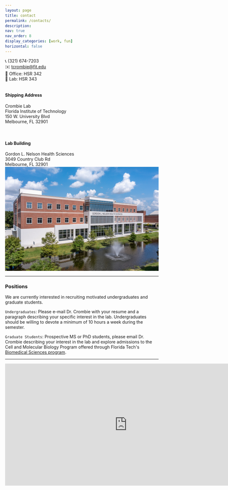 ```yaml
---
layout: page
title: contact
permalink: /contacts/
description:
nav: true
nav_order: 8
display_categories: [work, fun]
horizontal: false
---
```


<div class="row">
    <div class="col-sm">
    </div>
    <div class="col-sm-4">
        📞 (321) 674-7203 <br>
        ✉️ <a href="mailto:tcrombie@fit.edu">tcrombie@fit.edu</a><br>
        🏢 Office: HSR 342<br>
        🧪 Lab: HSR 343
        <br> <br>
        <h4>Shipping Address</h4>
        Crombie Lab <br>
        Florida Institute of Technology <br>
        150 W. University Blvd <br>
        Melbourne, FL 32901 <br>
        <br> <br>
        <h4>Lab Building</h4>
        Gordon L. Nelson Health Sciences<br>
        3049 Country Club Rd <br>
        Melbourne, FL 32901<br>
    </div>
    <div class="col-sm-7">
        <img class="img-fluid z-depth-1 rounded" src="../assets/img/HSR_building exterior.png" width="512" height="341" alt="building">
    </div>
    <div class="col-sm">
    </div>
</div>

---

### Positions

We are currently interested in recruiting motivated undergraduates and graduate students.

`Undergraduates`: Please e-mail Dr. Crombie with your resume and a paragraph describing your specific interest in the lab. Undergraduates should be willing to devote a minimum of 10 hours a week during the semester.

`Graduate Students`: Prospective MS or PhD students, please email Dr. Crombie describing your interest in the lab and explore admissions to the Cell and Molecular Biology Program offered through Florida Tech's [Biomedical Sciences program](https://www.fit.edu/biomedical-engineering-and-science/biomedical-science/). 

---

<iframe src="https://www.google.com/maps/embed?pb=!1m18!1m12!1m3!1d3520.7610123305344!2d-80.62723382495726!3d28.06232087598091!2m3!1f0!2f0!3f0!3m2!1i1024!2i768!4f13.1!3m3!1m2!1s0x88de13bcc54f9d67%3A0xc0284267a163964!2sGordon%20L.%20Nelson%20Health%20Sciences!5e0!3m2!1sen!2sus!4v1706711956001!5m2!1sen!2sus" width="800" height="400" style="border:0;" allowfullscreen="" loading="lazy" referrerpolicy="no-referrer-when-downgrade"></iframe>
